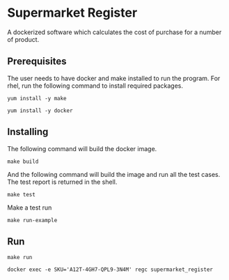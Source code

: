# Supermarket Register

A dockerized software which calculates the cost of purchase for a number of product.

## Prerequisites

The user needs to have docker and make installed to run the program. For rhel, run the following command to install required packages.

```
yum install -y make

yum install -y docker

```

## Installing

The following command will build the docker image.

```
make build

```

And the following command will build the image and run all the test cases. The test report is returned in the shell.

```
make test

```
Make a test run

```
make run-example

```
 

## Run

```
make run

docker exec -e SKU='A12T-4GH7-QPL9-3N4M' regc supermarket_register

```

